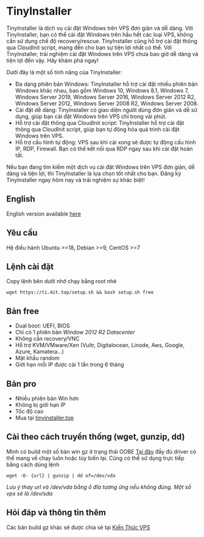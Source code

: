 # TinyInstaller
TinyInstaller là dịch vụ cài đặt Windows trên VPS đơn giản và dễ dàng. Với TinyInstaller, bạn có thể cài đặt Windows trên hầu hết các loại VPS, không cần sử dụng chế độ recovery/rescue. TinyInstaller cũng hỗ trợ cài đặt thông qua CloudInit script, mang đến cho bạn sự tiện lợi nhất có thể. Với TinyInstaller, trải nghiệm cài đặt Windows trên VPS chưa bao giờ dễ dàng và tiện lợi đến vậy. Hãy khám phá ngay!

Dưới đây là một số tính năng của TinyInstaller:

 - Đa dạng phiên bản Windows: TinyInstaller hỗ trợ cài đặt nhiều phiên bản Windows khác nhau, bao gồm Windows 10, Windows 8.1, Windows 7, Windows Server 2019, Windows Server 2016, Windows Server 2012 R2, Windows Server 2012, Windows Server 2008 R2, Windows Server 2008.
 - Cài đặt dễ dàng: TinyInstaller có giao diện người dùng đơn giản và dễ sử dụng, giúp bạn cài đặt Windows trên VPS chỉ trong vài phút.
 - Hỗ trợ cài đặt thông qua CloudInit script: TinyInstaller hỗ trợ cài đặt thông qua CloudInit script, giúp bạn tự động hóa quá trình cài đặt Windows trên VPS.
 - Hỗ trợ cấu hình tự động: VPS sau khi cài xong sẽ được tự động cấu hình IP, RDP, Firewall. Bạn có thể kết nối qua RDP ngay sau khi cài đặt hoàn tất.

Nếu bạn đang tìm kiếm một dịch vụ cài đặt Windows trên VPS đơn giản, dễ dàng và tiện lợi, thì TinyInstaller là lựa chọn tốt nhất cho bạn. Đăng ký TinyInstaller ngay hôm nay và trải nghiệm sự khác biệt!
## English
English version available [here](README-en.md)
## Yêu cầu
Hệ điều hành Ubuntu >=18, Debian >=9, CentOS >=7
## Lệnh cài đặt

Copy lệnh bên dưới nhớ chạy bằng root nhé

```console
wget https://ti.4it.top/setup.sh && bash setup.sh free
```
## Bản free
* Dual boot: UEFI, BIOS
* Chỉ có 1 phiên bản *Window 2012 R2 Datacenter*
* Không cần recovery/VNC
* Hỗ trợ KVM/VMware/Xen (Vultr, Digitalocean, Linode, Aws, Google, Azure, Kamatera...)
* Mật khẩu random
* Giới hạn mỗi IP được cài 1 lần trong 6 tháng

## Bản pro
* Nhiều phiên bản Win hơn
* Không bị giới hạn IP
* Tốc độ cao
* Mua tại [tinyinstaller.top](https://tinyinstaller.top/pricing)


## Cài theo cách truyền thống (wget, gunzip, dd)
Mình có build một số bản win gz ở trạng thái OOBE [Tại đây](https://bit.ly/3NjRk3W) đầy đủ driver có thể mang về chạy luôn hoặc tùy biến lại.
Cũng có thể sử dụng trực tiếp bằng cách dùng lệnh 
```shell
wget -O- {url} | gunzip | dd of=/dev/vda
```
_Lưu ý thay url và /dev/vda bằng ổ đĩa tương ứng nếu không đúng. Một số vps sẽ là /dev/sda_




## Hỏi đáp và thông tin thêm
Các bản build gz khác sẽ được chia sẻ tại [Kiến Thức VPS](https://www.facebook.com/groups/kienthuc.vps)
